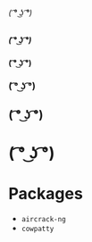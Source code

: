 ###### ( ͡° ͜ʖ ͡°)
##### ( ͡° ͜ʖ ͡°)
#### ( ͡° ͜ʖ ͡°)
### ( ͡° ͜ʖ ͡°)
## ( ͡° ͜ʖ ͡°)
# ( ͡° ͜ʖ ͡°)

# Packages

- `aircrack-ng`
- `cowpatty`

